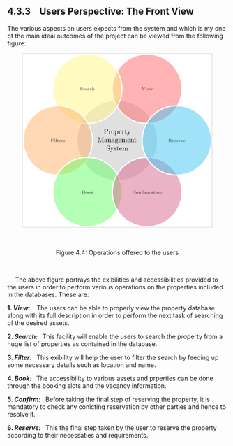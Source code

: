 ## 4.3.3   Users Perspective: The Front View 
The various aspects an users expects from the system and which is my one of the main ideal outcomes of the project can be viewed from the following figure:

<p align=center>
<img src="user_perspective.png" height=400px >
</p>
<br>
<p align="center">
  Figure 4.4: Operations offered to the users
</p>
<br>

   The above figure portrays the exibilities and accessibilities provided to the users in order to perform various operations on the properties included in the databases. These are:  
  
 **1. _View:_**   The users can be able to properly view the property database along with its full description in order to perform the next task of searching of the desired assets.  
  
 **2. _Search:_**  This facility will enable the users to search the property from a huge list of properties as contained in the database.  
  
 **3. _Filter:_**  This exibility will help the user to filter the search by feeding up some necessary details such as location and name.  
  
 **4. _Book:_**  The accessibility to various assets and prperties can be done through the booking slots and the vacancy information.  
  
 **5. _Confirm:_**  Before taking the final step of reserving the property, it is mandatory to check any conicting reservation by other parties and hence to resolve it.  
  
 **6. _Reserve:_**  This the final step taken by the user to reserve the property according to their necessaties and requirements.
